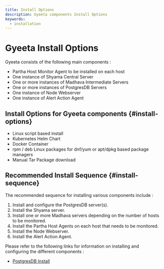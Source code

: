 ```yaml
---
title: Install Options
description: Gyeeta components Install Options
keywords:
  - installation
---
```


# Gyeeta Install Options

Gyeeta consists of the following main components :

- Partha Host Monitor Agent to be installed on each host
- One instance of Shyama Central Server 
- One or more instances of Madhava Intermediate Servers
- One or more instances of PostgresDB Servers
- One instance of Node Webserver
- One instance of Alert Action Agent

## Install Options for Gyeeta components {#install-options}

- Linux script based install
- Kubernetes Helm Chart
- Docker Container
- rpm / deb Linux packages for dnf/yum or apt/dpkg based package managers
- Manual Tar Package download

## Recommended Install Sequence {#install-sequence}

The recommended sequence for installing various components include :

1. Install and configure the PostgresDB server(s).
2. Install the Shyama server.
3. Install one or more Madhava servers depending on the number of hosts to be monitored.
4. Install the Partha Host Agents on each host that needs to be monitored.
5. Install the Node Webserver.
6. Install the Alert Action Agent.

Please refer to the following links for information on installing and configuring
the different components :

- [PostgresDB Install](./postgresdb_install)

